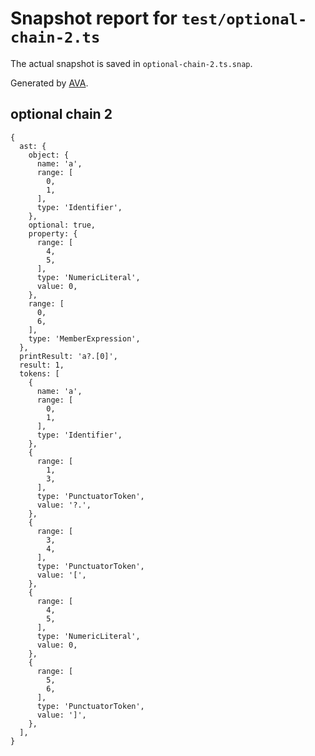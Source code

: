 # Snapshot report for `test/optional-chain-2.ts`

The actual snapshot is saved in `optional-chain-2.ts.snap`.

Generated by [AVA](https://avajs.dev).

## optional chain 2

    {
      ast: {
        object: {
          name: 'a',
          range: [
            0,
            1,
          ],
          type: 'Identifier',
        },
        optional: true,
        property: {
          range: [
            4,
            5,
          ],
          type: 'NumericLiteral',
          value: 0,
        },
        range: [
          0,
          6,
        ],
        type: 'MemberExpression',
      },
      printResult: 'a?.[0]',
      result: 1,
      tokens: [
        {
          name: 'a',
          range: [
            0,
            1,
          ],
          type: 'Identifier',
        },
        {
          range: [
            1,
            3,
          ],
          type: 'PunctuatorToken',
          value: '?.',
        },
        {
          range: [
            3,
            4,
          ],
          type: 'PunctuatorToken',
          value: '[',
        },
        {
          range: [
            4,
            5,
          ],
          type: 'NumericLiteral',
          value: 0,
        },
        {
          range: [
            5,
            6,
          ],
          type: 'PunctuatorToken',
          value: ']',
        },
      ],
    }
